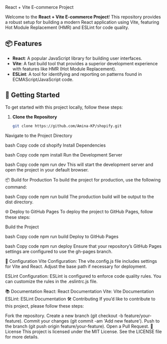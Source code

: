  React + Vite E-commerce Project

Welcome to the **React + Vite E-commerce Project**! This repository provides a robust setup for building a modern React application using Vite, featuring Hot Module Replacement (HMR) and ESLint for code quality.

## 📦 Features

- **React**: A popular JavaScript library for building user interfaces.
- **Vite**: A fast build tool that provides a superior development experience with features like HMR (Hot Module Replacement).
- **ESLint**: A tool for identifying and reporting on patterns found in ECMAScript/JavaScript code.

## 🚀 Getting Started

To get started with this project locally, follow these steps:

1. **Clone the Repository**

   ```bash
   git clone https://github.com/Amina-KP/shopify.git
Navigate to the Project Directory

bash
Copy code
cd shopify
Install Dependencies

bash
Copy code
npm install
Run the Development Server

bash
Copy code
npm run dev
This will start the development server and open the project in your default browser.

📦 Build for Production
To build the project for production, use the following command:

bash
Copy code
npm run build
The production build will be output to the dist directory.

🌐 Deploy to GitHub Pages
To deploy the project to GitHub Pages, follow these steps:

Build the Project

bash
Copy code
npm run build
Deploy to GitHub Pages

bash
Copy code
npm run deploy
Ensure that your repository’s GitHub Pages settings are configured to use the gh-pages branch.

🔧 Configuration
Vite Configuration: The vite.config.js file includes settings for Vite and React. Adjust the base path if necessary for deployment.

ESLint Configuration: ESLint is configured to enforce code quality rules. You can customize the rules in the .eslintrc.js file.

📚 Documentation
React: React Documentation
Vite: Vite Documentation
ESLint: ESLint Documentation
🛠️ Contributing
If you’d like to contribute to this project, please follow these steps:

Fork the repository.
Create a new branch (git checkout -b feature/your-feature).
Commit your changes (git commit -am 'Add new feature').
Push to the branch (git push origin feature/your-feature).
Open a Pull Request.
📄 License
This project is licensed under the MIT License. See the LICENSE file for more details.
